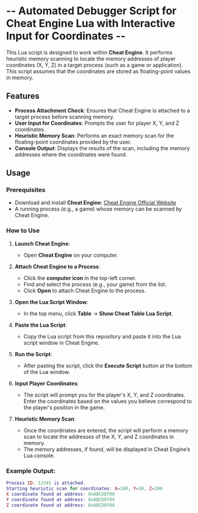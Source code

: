 # -- Automated Debugger Script for Cheat Engine Lua with Interactive Input for Coordinates --
This Lua script is designed to work within **Cheat Engine**. It performs heuristic memory scanning to locate the memory addresses of player coordinates (X, Y, Z) in a target process (such as a game or application). This script assumes that the coordinates are stored as floating-point values in memory.

## Features

- **Process Attachment Check**: Ensures that Cheat Engine is attached to a target process before scanning memory.
- **User Input for Coordinates**: Prompts the user for player X, Y, and Z coordinates.
- **Heuristic Memory Scan**: Performs an exact memory scan for the floating-point coordinates provided by the user.
- **Console Output**: Displays the results of the scan, including the memory addresses where the coordinates were found.

## Usage

### Prerequisites
- Download and install **Cheat Engine**: [Cheat Engine Official Website](https://cheatengine.org/)
- A running process (e.g., a game) whose memory can be scanned by Cheat Engine.

### How to Use

1. **Launch Cheat Engine**:
   - Open **Cheat Engine** on your computer.

2. **Attach Cheat Engine to a Process**:
   - Click the **computer icon** in the top-left corner.
   - Find and select the process (e.g., your game) from the list.
   - Click **Open** to attach Cheat Engine to the process.

3. **Open the Lua Script Window**:
   - In the top menu, click **Table** → **Show Cheat Table Lua Script**.

4. **Paste the Lua Script**:
   - Copy the Lua script from this repository and paste it into the Lua script window in Cheat Engine.

5. **Run the Script**:
   - After pasting the script, click the **Execute Script** button at the bottom of the Lua window.

6. **Input Player Coordinates**:
   - The script will prompt you for the player's X, Y, and Z coordinates. Enter the coordinates based on the values you believe correspond to the player's position in the game.

7. **Heuristic Memory Scan**:
   - Once the coordinates are entered, the script will perform a memory scan to locate the addresses of the X, Y, and Z coordinates in memory.
   - The memory addresses, if found, will be displayed in Cheat Engine’s Lua console.

### Example Output:

```lua
Process ID: 12345 is attached.
Starting heuristic scan for coordinates: X=100, Y=50, Z=200
X coordinate found at address: 0xABCDEF00
Y coordinate found at address: 0xABCDEF04
Z coordinate found at address: 0xABCDEF08
